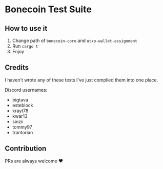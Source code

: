 # Bonecoin Test Suite

## How to use it
1. Change path of `bonecoin-core` and `utxo-wallet-assignment`
2. Run `cargo t`
3. Enjoy

## Credits
I haven't wrote any of these tests I've just complied them into one place.


Discord usernames:
- bigtava
- esteblock
- krayt78
- kwar13
- sinzii
- tommy97
- trantorian


## Contribution

PRs are always welcome :heart: